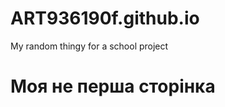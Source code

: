 # ART936190f.github.io
My random thingy for a school project
<!doctype html>
<html>
<head>
<meta charset="utf-8">
<title>Голяницький Артем</title>
</head>
<body>
<h1>Моя не перша сторінка</h1>
</body>
</html>
